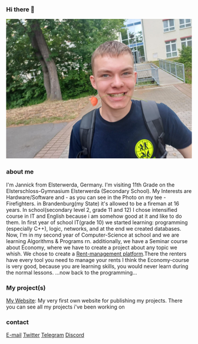 ### Hi there 👋
![Me with a rose](images/Rose.jpg)

### about me
I'm Jannick from Elsterwerda, Germany.
I'm visiting 11th Grade on the Elsterschloss-Gymnasium Elsterwerda (Secondary School).
My Interests are Hardware/Software and - as you can see in the Photo on my tee - Firefighters. in Brandenburg(my State) it's allowed to be a fireman at 16 years.
In school(secondary level 2, grade 11 and 12) I chose intensified course in IT and English because i am somehow good at it and like to do them.
In first year of school IT(grade 10) we started learning: programming (especially C++), logic, networks, and at the end we created databases.
Now, I'm in my second year of Computer-Science at school and we are learning Algorithms & Programs rn.
additionally, we have a Seminar course about Economy, where we have to create a project about any topic we whish. We chose to create a [Rent-management platform](https://mietkontor-immobilienverwaltung.tech).There the renters have every tool you need to manage your rents 
I think the Economy-course is very good, because you are learning skills, you would never learn during the normal lessons.
...now back to the programming...

### My project(s)
[My Website](kuntzschi.de): My very first own website for publishing my projects. There you can see all my projects i've been working on

### contact
[E-mail](mailto:kuntzschi@kuntzschi.de)
[Twitter](twitter.com/toxic_jannick)
[Telegram](telegram.me/toxic_jannick)
[Discord](discord.com/toxic_jannick)


<!--!
**toxic-jannick/toxic-jannick** is a ✨ _special_ ✨ repository because its `README.md` (this file) appears on your GitHub profile.

Here are some ideas to get you started:

- 🔭 I’m currently working on ...
- 🌱 I’m currently learning ...
- 👯 I’m looking to collaborate on ...
- 🤔 I’m looking for help with ...
- 💬 Ask me about ...
- 📫 How to reach me: ...
- 😄 Pronouns: ...!

- ⚡ Fun fact: ...
-->
